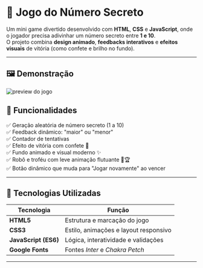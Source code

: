 # 🎯 Jogo do Número Secreto  

Um mini game divertido desenvolvido com **HTML**, **CSS** e **JavaScript**, onde o jogador precisa adivinhar um número secreto entre **1 e 10**.  
O projeto combina **design animado**, **feedbacks interativos** e **efeitos visuais** de vitória (como confete e brilho no fundo).  

---

## 🖼️ Demonstração  

![preview do jogo](./img/preview.png)  

## 🚀 Funcionalidades  

✅ Geração aleatória de número secreto (1 a 10)  
✅ Feedback dinâmico: "maior" ou "menor"  
✅ Contador de tentativas  
✅ Efeito de vitória com confete 🎉  
✅ Fundo animado e visual moderno ✨  
✅ Robô e troféu com leve animação flutuante 🤖🏆  
✅ Botão dinâmico que muda para "Jogar novamente" ao vencer  

---

## 🧠 Tecnologias Utilizadas  

| Tecnologia | Função |
|-------------|--------|
| **HTML5** | Estrutura e marcação do jogo |
| **CSS3** | Estilo, animações e layout responsivo |
| **JavaScript (ES6)** | Lógica, interatividade e validações |
| **Google Fonts** | Fontes *Inter* e *Chakra Petch* |

---

